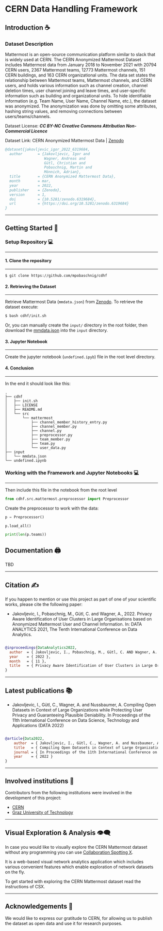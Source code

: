 # CERN Data Handling Framework

## Introduction ☕️

### Dataset Description

Mattermost is an open-source communication platform similar to slack that is widely used at CERN. The CERN Anonymized Mattermost Dataset includes Mattermost data from January 2018 to November 2021 with 20794 CERN  users, 2367 Mattermost teams, 12773 Mattermost channels, 151 CERN buildings, and 163 CERN  organizational units. The data set states the relationship between Mattermost teams, Mattermost channels, and CERN users, and holds various information such as channel creation, channel deletion times, user channel joining and leave times, and user-specific information such as building and organizational units. To hide identifiable information (e.g. Team Name, User Name, Channel Name, etc.), the dataset was anonymized. The anonymization was done by omitting some attributes, hashing string values, and removing connections between users/teams/channels.

Dataset License: ***CC BY-NC Creative Commons Attribution Non-Commercial Licence***

Dataset Link: CERN Anonymized Mattermost Data | [Zenodo](https://zenodo.org/record/6319684#.YnOMdi8Rr0o)

```bibtex
@dataset{jakovljevic_igor_2022_6319684,
  author       = {Jakovljevic, Igor and
                  Wagner, Andreas and
                  Gütl, Christian and
                  Pobaschnig, Martin and
                  Mönnich, Adrian},
  title        = {CERN Anonymized Mattermost Data},
  month        = mar,
  year         = 2022,
  publisher    = {Zenodo},
  version      = 1,
  doi          = {10.5281/zenodo.6319684},
  url          = {https://doi.org/10.5281/zenodo.6319684}
}

```

---

## Getting Started 🏁


### Setup Repository 💻
---

#### 1. Clone the repository 
---

```
$ git clone https://github.com/mpobaschnig/cdhf
```


#### 2. Retrieving the Dataset
---
Retrieve Mattermost Data (`mmdata.json`) from [Zenodo](https://zenodo.org/record/6319684#.YnOMdi8Rr0o). To retrieve the dataset execute:
```sh
$ bash cdhf/init.sh
```
Or, you can manually create the `input/` directory in the root folder, then download the [mmdata.json](https://zenodo.org/record/6319684/files/mattermost.json) into the `input` directory.

#### 3. Jupyter Notebook
---

Create the jupyter notebook (`undefined.ipyb`) file in the root level directory.


#### 4. Conclusion
---
In the end it should look like this:
```
.
├── cdhf
│   ├── init.sh
│   ├── LICENSE
│   ├── README.md
│   └── src
│       └── mattermost
│           ├── channel_member_history_entry.py
│           ├── channel_member.py
│           ├── channel.py
│           ├── preprocessor.py
│           ├── team_member.py
│           ├── team.py
│           └── user_data.py
├── input
│   └── mmdata.json
└── undefined.ipynb
```

### Working with the Framework and Jupyter Notebooks 💻
---

Then include this file in the notebook from the root level

```python
from cdhf.src.mattermost.preprocessor import Preprocessor
```

Create the preprocessor to work with the data:

```python
p = Preprocessor()

p.load_all()

print(len(p.teams))
```

## Documentation 🖨️

TBD

---


## Citation ✍️

If you happen to mention or use this project as part of one of your scientific works, please cite the following paper: 

* Jakovljevic, I., Pobaschnig, M., Gütl, C. and Wagner, A., 2022. Privacy Aware Identification of User Clusters in Large Organisations based on Anonymized Mattermost User and Channel Information. In: DATA ANALYTICS 2021, The Tenth International Conference on Data Analytics.

```bibtex

@inproceedings{DataAnalytics2022,
  author  = { Jakovljevic, I., Pobaschnig, M., Gütl, C. AND Wagner, A. },
  year    = { 2022 },
  month   = { 11 },
  title   = { Privacy Aware Identification of User Clusters in Large Organisations based on Anonymized Mattermost User and Channel Information }
}

```

---

## Latest publications 📚
* Jakovljevic, I., Gütl, C., Wagner, A. and Nussbaumer, A. Compiling Open Datasets in Context of Large Organizations while Protecting User Privacy and Guaranteeing Plausible Deniability. In Proceedings of the 11th International Conference on Data Science, Technology and Applications (DATA 2022)


```bibtex

@article{Data2022,
    author  = { Jakovljevic, I., Gütl, C., Wagner, A. and Nussbaumer, A. },
    title   = { Compiling Open Datasets in Context of Large Organizations while Protecting User Privacy and Guaranteeing Plausible Deniability },
    journal = { In Proceedings of the 11th International Conference on Data Science, Technology and Applications (DATA 2022) },
    year    = { 2022 }
}

```
---

## Involved institutions 🏫
Contributors from the following institutions were involved in the development of this project:
* [CERN](https://home.cern/)
* [Graz University of Technology](https://www.tugraz.at/home/)
---

## 	Visual Exploration & Analysis 👁️‍🗨️

In case you would like to visually explore the CERN Mattermost dataset without any programming you can use [Collaboration Spotting X](https://github.com/aleksbobic/csx).

It is a web-based visual network analytics application which includes various convenient features which enable exploration of network datasets on the fly. 

To get started with exploring the CERN Mattermost dataset read the instructions of CSX.

---

## Acknowledgements 🙏

We would like to express our gratitude to CERN, for allowing us to publish the dataset as open data and use it for research purposes.



